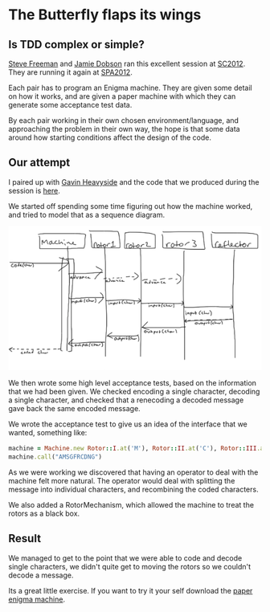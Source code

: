 # The Butterfly flaps its wings
## Is TDD complex or simple?

[Steve Freeman](https://twitter.com/#!/sf105) and [Jamie
Dobson](https://twitter.com/#!/financialagile) ran this excellent session at
[SC2012](http://www.codemanship.co.uk/softwarecraftsmanship/).  They are running
it again at
[SPA2012](http://www.spaconference.org/spa2012/sessions/session413.html).

Each pair has to program an Enigma machine. They are given some detail on how it
works, and are given a paper machine with which they can generate some
acceptance test data.

By each pair working in their own chosen environment/language, and approaching
the problem in their own way, the hope is that some data around how starting
conditions affect the design of the code.

## Our attempt

I paired up with [Gavin Heavyside](https://twitter.com/#!/gavinheavyside) and
the code that we produced during the session is [here]().

We started off spending some time figuring out how the machine worked, and tried
to model that as a sequence diagram.

![Enigma Machine Sequence Diagram](https://github.com/tooky/enigma/raw/master/enigma-machine-sequence.png)

We then wrote some high level acceptance tests, based on the information that we
had been given. We checked encoding a single character, decoding a single
character, and checked that a renecoding a decoded message gave back the same
encoded message.

We wrote the acceptance test to give us an idea of the interface that we wanted,
something like:

```ruby
machine = Machine.new Rotor::I.at('M'), Rotor::II.at('C'), Rotor::III.at('K')
machine.call("AMSGFRCDNG")
```

As we were working we discovered that having an operator to deal with the
machine felt more natural. The operator would deal with splitting the message
into individual characters, and recombining the coded characters.

We also added a RotorMechanism, which allowed the machine to treat the rotors
as a black box.

## Result

We managed to get to the point that we were able to code and decode single
characters, we didn't quite get to moving the rotors so we couldn't decode
a message.

Its a great little exercise. If you want to try it your self download the [paper
enigma machine](http://mckoss.com/Crypto/Paper%20Enigma.pdf).
